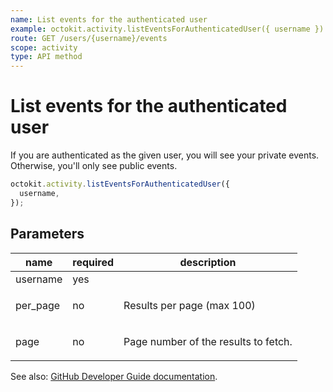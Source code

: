 ```yaml
---
name: List events for the authenticated user
example: octokit.activity.listEventsForAuthenticatedUser({ username })
route: GET /users/{username}/events
scope: activity
type: API method
---
```


# List events for the authenticated user

If you are authenticated as the given user, you will see your private events. Otherwise, you'll only see public events.

```js
octokit.activity.listEventsForAuthenticatedUser({
  username,
});
```

## Parameters

<table>
  <thead>
    <tr>
      <th>name</th>
      <th>required</th>
      <th>description</th>
    </tr>
  </thead>
  <tbody>
    <tr><td>username</td><td>yes</td><td>

</td></tr>
<tr><td>per_page</td><td>no</td><td>

Results per page (max 100)

</td></tr>
<tr><td>page</td><td>no</td><td>

Page number of the results to fetch.

</td></tr>
  </tbody>
</table>

See also: [GitHub Developer Guide documentation](https://docs.github.com/rest/reference/activity#list-events-for-the-authenticated-user).
